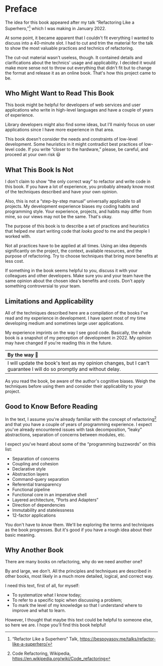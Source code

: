 # Preface

The idea for this book appeared after my talk “Refactoring Like a Superhero,”[^talk] which I was making in January 2022.

At some point, it became apparent that I couldn't fit everything I wanted to discuss into a 40-minute slot. I had to cut and trim the material for the talk to show the most valuable practices and technics of refactoring.

The cut-out material wasn't useless, though. It contained details and clarifications about the technics' usage and applicability. I decided it would make more sense not to throw out everything that didn't fit but to change the format and release it as an online book. That's how this project came to be.

## Who Might Want to Read This Book

This book might be helpful for developers of web services and user applications who write in high-level languages and have a couple of years of experience.

Library developers might also find some ideas, but I'll mainly focus on user applications since I have more experience in that area.

This book doesn't consider the needs and constraints of low-level development. Some heuristics in it might contradict best practices of low-level code. If you write “closer to the hardware,” please, be careful, and proceed at your own risk 😃

## What This Book Is Not

I don't claim to show “the only correct way” to refactor and write code in this book. If you have a lot of experience, you probably already know most of the techniques described and have your own opinion.

Also, this is not a “step-by-step manual” universally applicable to all projects. My development experience biases my coding habits and programming style. Your experience, projects, and habits may differ from mine, so our views may not be the same. That's okay.

The purpose of this book is to describe a set of practices and heuristics that helped _me_ start writing code that _looks good_ to me and the people I worked with.

Not all practices have to be applied at all times. Using an idea depends significantly on the project, the context, available resources, and the purpose of refactoring. Try to choose techniques that bring more benefits at less cost.

If something in the book seems helpful to you, discuss it with your colleagues and other developers. Make sure you and your team have the same opinion about the chosen idea's benefits and costs. Don't apply something controversial to your team.

## Limitations and Applicability

All of the techniques described here are a compilation of the books I've read and my experience in development. I have spent most of my time developing medium and sometimes large user applications.

My experience imprints on the way I see good code. Basically, the whole book is a snapshot of my perception of development in 2022. My opinion may have changed if you're reading this in the future.

| By the way 🐝                                                                                                       |
| :------------------------------------------------------------------------------------------------------------------ |
| I will update the book's text as my opinion changes, but I can't guarantee I will do so promptly and without delay. |

As you read the book, be aware of the author's cognitive biases. Weigh the techniques before using them and consider their applicability to your project.

## Good to Know Before Reading

In the text, I assume you're already familiar with the concept of refactoring[^term] and that you have a couple of years of programming experience. I expect you've already encountered issues with task decomposition, “leaky” abstractions, separation of concerns between modules, etc.

I expect you've heard about some of the “programming buzzwords” on this list:

- Separation of concerns
- Coupling and cohesion
- Declarative style
- Abstraction layers
- Command-query separation
- Referential transparency
- Functional pipeline
- Functional core in an imperative shell
- Layered architecture, “Ports and Adapters”
- Direction of dependencies
- Immutability and statelessness
- 12-factor applications

You don't have to _know_ them. We'll be exploring the terms and techniques as the book progresses. But it's good if you have a rough idea about their basic meaning.

## Why Another Book

There are many books on refactoring, why do we need another one?

By and large, we don't. All the principles and techniques are described in other books, most likely in a much more detailed, logical, and correct way.

I need this text, first of all, for myself:

- To systematize what I know today;
- To refer to a specific topic when discussing a problem;
- To mark the level of my knowledge so that I understand where to improve and what to learn.

However, I thought that maybe this text could be helpful to someone else, so here we are. I hope you'll find this book helpful!

[^talk]: “Refactor Like a Superhero” Talk, https://bespoyasov.me/talks/refactor-like-a-superhero/
[^term]: Code Refactoring, Wikipedia, https://en.wikipedia.org/wiki/Code_refactoring
